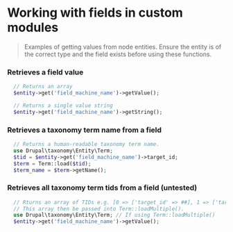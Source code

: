 # Working with fields in custom modules
> Examples of getting values from node entities. Ensure the entity
> is of the correct type and the field exists before using these functions.


### Retrieves a field value
```php
  // Returns an array
  $entity->get('field_machine_name')->getValue();

  // Returns a single value string
  $entity->get('field_machine_name')->getString();
```

### Retrieves a taxonomy term name from a field
```php
  // Returns a human-readable taxonomy term name.
  use Drupal\taxonomy\Entity\Term;
  $tid = $entity->get('field_machine_name')->target_id;
  $term = Term::load($tid);
  $term_name = $term->getName();
```

### Retrieves all taxonomy term tids from a field (untested)
```php
  // Rturns an array of TIDs e.g. [0 => ['target_id' => ##], 1 => ['target_id'] => ##]
  // This array then be passed into Term::loadMultiple().
  use Drupal\taxonomy\Entity\Term; // If using Term::loadMultiple()
  $entity->get('field_machine_name')->getValue();
```